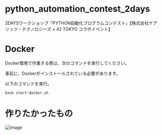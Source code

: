 # python_automation_contest_2days
2DAYSワークショップ『PYTHON自動化プログラムコンテスト』【株式会社ケアリッツ・テクノロジーズ × 42 TOKYO コラボイベント】

# Docker

Docker環境で作業する際は、次のコマンドを実行してください。

事前に、Dockerがインストールされている必要があります。

以下のコマンドを実行。

`bash start-docker.sh`


# 作りたかったもの

![image](https://github.com/subarunrun0812/python_automation_contest_2days/assets/86033765/ad7e9fe7-1895-42a8-be60-d8cdfd38ee55)

